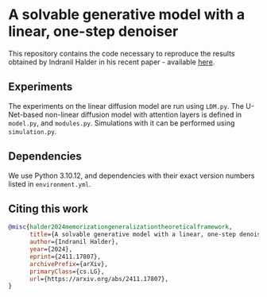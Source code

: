 # **A solvable generative model with a linear, one-step denoiser**
This repository contains the code necessary to reproduce the results obtained by Indranil Halder in his recent paper - available [here](https://arxiv.org/pdf/2411.17807). 

## Experiments

The experiments on the linear diffusion model are run using `LDM.py`. The U-Net-based non-linear diffusion model with attention layers is defined in `model.py`, and `modules.py`. Simulations with it can be performed using `simulation.py`.

## Dependencies

We use Python 3.10.12, and dependencies with their exact
version numbers listed in `environment.yml`.

## Citing this work

```bibtex
@misc{halder2024memorizationgeneralizationtheoreticalframework,
      title={A solvable generative model with a linear, one-step denoiser}, 
      author={Indranil Halder},
      year={2024},
      eprint={2411.17807},
      archivePrefix={arXiv},
      primaryClass={cs.LG},
      url={https://arxiv.org/abs/2411.17807}, 
}
```
